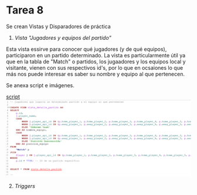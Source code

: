 # Tarea 8

Se crean Vistas y Disparadores de práctica

1. *Vista "Jugadores y equipos del partido"*

Esta vista essirve para conocer qué jugadores (y de qué equipos), participaron en un partido determinado. La vista es particularmente útil ya que en la tabla de "Match" o partidos, los jugaadores y los equipos local y visitante, vienen con sus respectivos id's, por lo que en ocsaiones lo que más nos puede interesar es saber su nombre y equipo al que pertenecen. 

Se anexa script e imágenes.

[script](./Tarea%208%20recursos/Scirpt-tarea-8_Views&triggers.sql)  
![imagen1](./Tarea%208%20recursos/view.png)

2. *Triggers*

